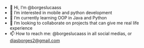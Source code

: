 - 👋 Hi, I’m @borgeslucaass
- 👀 I’m interested in mobile and python development
- 🌱 I’m currently learning OOP in Java and Python
- 💞️ I’m looking to collaborate on projects that can give me real life experience
- 📫 How to reach me: @borgeslucaass in all social medias, or diasborges2@gmail.com

<!---
borgeslucaass/borgeslucaass is a ✨ special ✨ repository because its `README.md` (this file) appears on your GitHub profile.
You can click the Preview link to take a look at your changes.
--->
